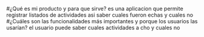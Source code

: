 #¿Qué es mi producto y para que sirve?
es una aplicacion que permite registrar listados de actividades asi saber cuales fueron echas y cuales no
#¿Cuáles son las funcionalidades más importantes y porque los usuarios las usarían?
el usuario puede saber cuales actividades a cho y cuales no 
